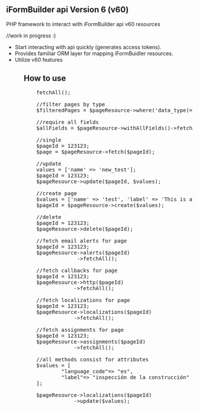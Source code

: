 <h2>iFormBuilder api Version 6 (v60)</h2>
<p>PHP framework to interact with iFormBuilder api v60 resources</p>
//work in progress :)
<ul>
    <li>Start interacting with api quickly (generates access tokens).</li>
    <li>Provides familiar ORM layer for mapping iFormBuidler resources.</li>
    <li>Utilize v60 features</li>
<ul>

<h2>How to use</h2>

<pre>
    <?php

    require_once 'zerion_autoload.php';

    use Iform\Resources\IformResource;

    $pageResource = IformResource::page();

    //return an collection of all pages in profile
    $allPages = $pageResource->fetchAll();

    //filter pages by type
    $filteredPages = $pageResource->where('data_type(="7")')->fetchAll();

    //require all fields
    $allFields = $pageResource->withAllFields()->fetchAll();

    //single
    $pageId = 123123;
    $page = $pageResource->fetch($pageId);

    //update
    values = ['name' => 'new_test'];
    $pageId = 123123;
    $pageResource->update($pageId, $values);

    //create page
    $values = ['name' => 'test', 'label' => 'This is a test'];
    $pageId = $pageResource->create($values);

    //delete
    $pageId = 123123;
    $pageResource->delete($pageId);

    //fetch email alerts for page
    $pageId = 123123;
    $pageResource->alerts($pageId)
                 ->fetchAll();

    //fetch callbacks for page
    $pageId = 123123;
    $pageResource->http($pageId)
                ->fetchAll();

    //fetch localizations for page
    $pageId = 123123;
    $pageResource->localizations($pageId)
                ->fetchAll();

    //fetch assignments for page
    $pageId = 123123;
    $pageResource->assignments($pageId)
                ->fetchAll();

    //all methods consist for attributes
    $values = [
            "language_code"=> "es",
            "label"=> "inspección de la construcción"
    ];

    $pageResource->localizations($pageId)
                ->update($values);

</pre>